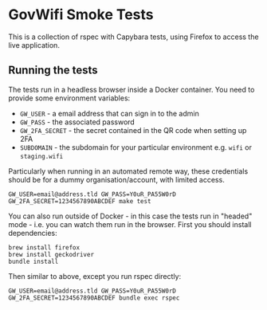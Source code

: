 GovWifi Smoke Tests
===================

This is a collection of rspec with Capybara tests, using Firefox to access the live application.

Running the tests
-----------------

The tests run in a headless browser inside a Docker container. You need to provide some environment variables:

- `GW_USER` - a email address that can sign in to the admin
- `GW_PASS` - the associated password
- `GW_2FA_SECRET` - the secret contained in the QR code when setting up 2FA
- `SUBDOMAIN` - the subdomain for your particular environment e.g. `wifi` or `staging.wifi`

Particularly when running in an automated remote way, these credentials should be for a dummy organisation/account, with limited access.

```
GW_USER=email@address.tld GW_PASS=Y0uR_PA55W0rD GW_2FA_SECRET=1234567890ABCDEF make test
```

You can also run outside of Docker - in this case the tests run in "headed" mode - i.e. you can watch them run in the browser. First you should install dependencies:

```
brew install firefox
brew install geckodriver
bundle install
```

Then similar to above, except you run rspec directly:

```
GW_USER=email@address.tld GW_PASS=Y0uR_PA55W0rD GW_2FA_SECRET=1234567890ABCDEF bundle exec rspec
```
